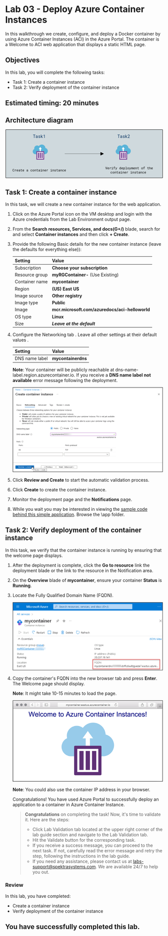 
# Lab 03 - Deploy Azure Container Instances

In this walkthrough we create, configure, and deploy a Docker container by using Azure Container Instances (ACI) in the Azure Portal. The container is a Welcome to ACI web application that displays a static HTML page. 

## Objectives

In this lab, you will complete the following tasks:

+ Task 1: Create a container instance
+ Task 2: Verify deployment of the container instance

## Estimated timing: 20 minutes

## Architecture diagram

![](../images/az900lab03.PNG) 

## Task 1: Create a container instance

In this task, we will create a new container instance for the web application. 

1. Click on the Azure Portal icon on the VM desktop and login with the Azure credentials from the Lab Environment output page.

2. From the **Search resources, Services, and docs(G+/)** blade, search for and select **Container instances** and then click **+ Create**. 

3. Provide the following Basic details for the new container instance  (leave the defaults for everything else)): 

	| Setting| Value|
	|----|----|
	| Subscription | **Choose your subscription** |
	| Resource group | **myRGContainer-<inject key="DeploymentID" enableCopy="false" />** (Use Existing) |
	| Container name| **mycontainer**|
	| Region | **(US) East US** |
	| Image source| **Other registry**|
	| Image type| **Public**|
	| Image| **mcr.microsoft.com/azuredocs/aci-helloworld**|
	| OS type| **Linux** |
	| Size| ***Leave at the default***|

	
4. Configure the Networking tab . Leave all other settings at their default values .

	| Setting| Value|
	|--|--|
	| DNS name label| **mycontainerdns<inject key="DeploymentID" enableCopy="false" />** |

	**Note**: Your container will be publicly reachable at dns-name-label.region.azurecontainer.io. If you receive a **DNS name label not available** error message following the deployment.

    ![Screenshot of the configuration pane of the create container instances blade, in Azure portal, with the DNS name label entered. ](../images/AZ900-01.png)

5. Click **Review and Create** to start the automatic validation process.

6. Click **Create** to create the container instance. 

7. Monitor the deployment page and the **Notifications** page. 

8. While you wait you may be interested in viewing the [sample code behind this simple application](https://github.com/Azure-Samples/aci-helloworld). Browse the \app folder. 

## Task 2: Verify deployment of the container instance

In this task, we verify that the container instance is running by ensuring that the welcome page displays.

1. After the deployment is complete, click the **Go to resource** link the deployment blade or the link to the resource in the Notification area.

2. On the **Overview** blade of **mycontainer**, ensure your container **Status** is **Running**. 

3. Locate the Fully Qualified Domain Name (FQDN).

   ![Screenshot of the overview pane for the newly created container in Azure portal, with the FQDN highlighted. ](../images/AZ-900-02.png)

2. Copy the container's FQDN into the new browser tab and press **Enter**. The Welcome page should display.

   **Note**: It might take 10-15 minutes to load the page.
 
   ![Screenshot of the ACI welcome message shown in a web browser.](../images/AZ-900-0300.png)
	

   **Note**: You could also use the container IP address in your browser. 

    Congratulations! You have used Azure Portal to successfully deploy an application to a container in Azure Container Instance.

    > **Congratulations** on completing the task! Now, it's time to validate it. Here are the steps:
    > - Click Lab Validation tab located at the upper right corner of the lab guide section and navigate to the Lab Validation tab.
    > - Hit the Validate button for the corresponding task.
    > - If you receive a success message, you can proceed to the next task. If not, carefully read the error message and retry the step, following the instructions in the lab guide.
    > - If you need any assistance, please contact us at labs-support@spektrasystems.com. We are available 24/7 to help you out.
    
### Review
In this lab, you have completed:
- Create a container instance
- Verify deployment of the container instance
  
## You have successfully completed this lab.

